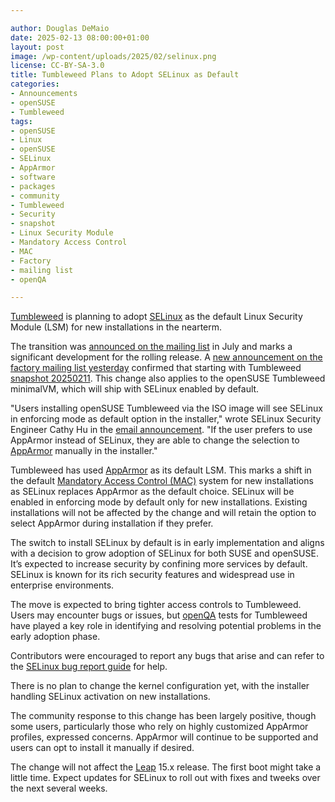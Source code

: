 ```yaml
---

author: Douglas DeMaio
date: 2025-02-13 08:00:00+01:00
layout: post
image: /wp-content/uploads/2025/02/selinux.png
license: CC-BY-SA-3.0
title: Tumbleweed Plans to Adopt SELinux as Default
categories:
- Announcements
- openSUSE
- Tumbleweed
tags:
- openSUSE
- Linux
- openSUSE
- SELinux
- AppArmor
- software
- packages
- community
- Tumbleweed
- Security
- snapshot
- Linux Security Module
- Mandatory Access Control
- MAC
- Factory
- mailing list
- openQA

---
```


[Tumbleweed](https://get.opensuse.org/tumbleweed/) is planning to adopt [SELinux](https://github.com/SELinuxProject) as the default Linux Security Module (LSM) for new installations in the nearterm. 

The transition was [announced on the mailing list](https://lists.opensuse.org/archives/list/factory@lists.opensuse.org/thread/YN4TCBCU4A2V5G2MWR5EWYF46267BO7F/) in July and marks a significant development for the rolling release. A [new announcement on the factory mailing list yesterday](https://lists.opensuse.org/archives/list/factory@lists.opensuse.org/thread/G3W5NIY3OKRBHPHWTPYEUPSS4LKZN77N/) confirmed that starting with Tumbleweed [snapshot 20250211](https://lists.opensuse.org/archives/list/factory@lists.opensuse.org/thread/MW6KJ6BOGCQ3USLKHSNSI3DX6MB4DSSM/). This change also applies to the openSUSE Tumbleweed minimalVM, which will ship with SELinux enabled by default.

"Users installing openSUSE Tumbleweed via the ISO image will see SELinux in enforcing mode as default option in the installer," wrote SELinux Security Engineer Cathy Hu in the [email announcement](https://lists.opensuse.org/archives/list/factory@lists.opensuse.org/thread/G3W5NIY3OKRBHPHWTPYEUPSS4LKZN77N/). "If the user prefers to use AppArmor instead of SELinux, they are able to change the selection to [AppArmor](https://apparmor.net/) manually in the installer."

Tumbleweed has used [AppArmor](https://apparmor.net/) as its default LSM. This marks a shift in the default [Mandatory Access Control (MAC)](https://en.wikipedia.org/wiki/Mandatory_access_control) system for new installations as SELinux replaces AppArmor as the default choice. SELinux will be enabled in enforcing mode by default only for new installations. Existing installations will not be affected by the change and will retain the option to select AppArmor during installation if they prefer. 

The switch to install SELinux by default is in early implementation and aligns with a decision to grow adoption of SELinux for both SUSE and openSUSE. It’s expected to increase security by confining more services by default.
SELinux is known for its rich security features and widespread use in enterprise environments. 

The move is expected to bring tighter access controls to Tumbleweed. Users may encounter bugs or issues, but [openQA](https://openqa.opensuse.org/) tests for Tumbleweed have played a key role in identifying and resolving potential problems in the early adoption phase. 

Contributors were encouraged to report any bugs that arise and can refer to the [SELinux bug report guide](https://en.opensuse.org/openSUSE:Bugreport_SELinux) for help.

There is no plan to change the kernel configuration yet, with the installer handling SELinux activation on new installations.

The community response to this change has been largely positive, though some users, particularly those who rely on highly customized AppArmor profiles, expressed concerns. AppArmor will continue to be supported and users can opt to install it manually if desired.

The change will not affect the [Leap](https://get.opensuse.org/leap/) 15.x release. The first boot might take a little time. Expect updates for SELinux to roll out with fixes and tweeks over the next several weeks.

<meta name="openSUSE, Tumbleweed, Developers, SELinux, AppArmor, MAC, Linux" content="HTML,CSS,XML,JavaScript">



